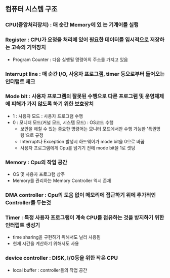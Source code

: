 ## 컴퓨터 시스템 구조

### CPU(중앙처리장치) : 매 순간 Memory에 있 는 기계어를 실행

### Register : CPU가 요청을 처리에 있어 필요한 데이터를 임시적으로 저장하는 고속의 기억장치

- Program Counter : 다음 실행될 명령어의 주소를 가지고 있음

### Interrupt line : 매 순간 I/O, 사용자 프로그램, timer 등으로부터 들어오는 인터럽트 체크

### Mode bit : 사용자 프로그램의 잘못된 수행으로 다른 프로그램 및 운영체제에 피해가 가지 않도록 하기 위한 보호장치

- 1 : 사용자 모드 : 사용자 프로그램 수행
- 0 : 모니터 모드(커널 모드, 시스템 모드) : OS코드 수행
  - 보안을 해칠 수 있는 중요한 명령어는 모니터 모드에서만 수행 가능한 '특권명령'으로 규정
  - Interrupt나 Exception 발생시 하드웨어가 mode bit을 0으로 바꿈
  - 사용자 프로그램에게 Cpu를 넘기기 전에 mode bit을 1로 셋팅

### Memory : Cpu의 작업 공간

- OS 및 사용자 프로그램 상주
- Memory를 관리하는 Memory Controller 역시 존재

### DMA controller : Cpu의 도움 없이 메모리에 접근하기 위에 추가적인 Controller를 두는것

### Timer : 특정 사용자 프로그램이 계속 CPU를 점유하는 것을 방지하기 위한 인터럽트 생성기

- time sharing을 구현하기 위해서도 널리 사용됨
- 현재 시간을 계산하기 위해서도 사용

### device controller : DISK, I/O등을 위한 작은 CPU

- local buffer : controller들의 작업 공간
